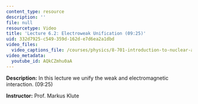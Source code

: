 ```yaml
---
content_type: resource
description: ''
file: null
resourcetype: Video
title: 'Lecture 6.2: Electroweak Unification (09:25)'
uid: 332d7925-c549-359d-162d-e7d6ea2a1dbd
video_files:
  video_captions_file: /courses/physics/8-701-introduction-to-nuclear-and-particle-physics-fall-2020/video-lectures/chapter-6.-weak-interactions/lecture-6.2-electroweak-unification-09-25/AQkCZmhu0aA.vtt
video_metadata:
  youtube_id: AQkCZmhu0aA
---
```


**Description:** In this lecture we unify the weak and electromagnetic interaction. (09:25)

**Instructor:** Prof. Markus Klute